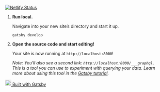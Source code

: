 [![Netlify Status](https://api.netlify.com/api/v1/badges/1f2e8482-ce7c-4d52-9022-a3651f899567/deploy-status)](https://app.netlify.com/sites/gumby/deploys)

1.  **Run local.**

    Navigate into your new site’s directory and start it up.

    ```shell
    gatsby develop
    ```

1.  **Open the source code and start editing!**

    Your site is now running at `http://localhost:8000`!

    _Note: You'll also see a second link: _`http://localhost:8000/___graphql`_. This is a tool you can use to experiment with querying your data. Learn more about using this tool in the [Gatsby tutorial](https://www.gatsbyjs.org/tutorial/part-five/#introducing-graphiql)._

<p>
  <a href="https://www.gatsbyjs.org">
    <img alt="Gatsby" src="https://www.gatsbyjs.org/monogram.svg" width="20" /> Built with Gatsby
  </a>
</p>
